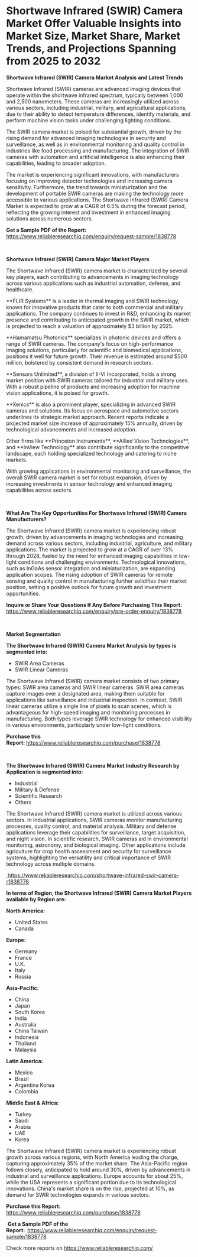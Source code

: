 <p><h1>Shortwave Infrared (SWIR) Camera Market Offer Valuable Insights into Market Size, Market Share, Market Trends, and Projections Spanning from 2025 to 2032</h1></p><p><strong>Shortwave Infrared (SWIR) Camera Market Analysis and Latest Trends</strong></p>
<p><p>Shortwave Infrared (SWIR) cameras are advanced imaging devices that operate within the shortwave infrared spectrum, typically between 1,000 and 2,500 nanometers. These cameras are increasingly utilized across various sectors, including industrial, military, and agricultural applications, due to their ability to detect temperature differences, identify materials, and perform machine vision tasks under challenging lighting conditions. </p><p>The SWIR camera market is poised for substantial growth, driven by the rising demand for advanced imaging technologies in security and surveillance, as well as in environmental monitoring and quality control in industries like food processing and manufacturing. The integration of SWIR cameras with automation and artificial intelligence is also enhancing their capabilities, leading to broader adoption.</p><p>The market is experiencing significant innovations, with manufacturers focusing on improving detector technologies and increasing camera sensitivity. Furthermore, the trend towards miniaturization and the development of portable SWIR cameras are making the technology more accessible to various applications. The Shortwave Infrared (SWIR) Camera Market is expected to grow at a CAGR of 6.5% during the forecast period, reflecting the growing interest and investment in enhanced imaging solutions across numerous sectors.</p></p>
<p><strong>Get a Sample PDF of the Report:&nbsp;</strong> <a href="https://www.reliableresearchiq.com/enquiry/request-sample/1838778?utm_campaign=2458&utm_medium=2&utm_source=Github&utm_content=ia&utm_term=06042025&utm_id=shortwave-infrared-swir-camera">https://www.reliableresearchiq.com/enquiry/request-sample/1838778</a></p>
<p>&nbsp;</p>
<p><strong>Shortwave Infrared (SWIR) Camera Major Market Players</strong></p>
<p><p>The Shortwave Infrared (SWIR) camera market is characterized by several key players, each contributing to advancements in imaging technology across various applications such as industrial automation, defense, and healthcare. </p><p>**FLIR Systems** is a leader in thermal imaging and SWIR technology, known for innovative products that cater to both commercial and military applications. The company continues to invest in R&D, enhancing its market presence and contributing to anticipated growth in the SWIR market, which is projected to reach a valuation of approximately $3 billion by 2025.</p><p>**Hamamatsu Photonics** specializes in photonic devices and offers a range of SWIR cameras. The company's focus on high-performance imaging solutions, particularly for scientific and biomedical applications, positions it well for future growth. Their revenue is estimated around $500 million, bolstered by consistent demand in research sectors.</p><p>**Sensors Unlimited**, a division of II-VI Incorporated, holds a strong market position with SWIR cameras tailored for industrial and military uses. With a robust pipeline of products and increasing adoption for machine vision applications, it is poised for growth.</p><p>**Xenics** is also a prominent player, specializing in advanced SWIR cameras and solutions. Its focus on aerospace and automotive sectors underlines its strategic market approach. Recent reports indicate a projected market size increase of approximately 15% annually, driven by technological advancements and increased adoption.</p><p>Other firms like **Princeton Instruments**, **Allied Vision Technologies**, and **InView Technology** also contribute significantly to the competitive landscape, each holding specialized technology and catering to niche markets. </p><p>With growing applications in environmental monitoring and surveillance, the overall SWIR camera market is set for robust expansion, driven by increasing investments in sensor technology and enhanced imaging capabilities across sectors.</p></p>
<p>&nbsp;</p>
<p><strong>What Are The Key Opportunities For Shortwave Infrared (SWIR) Camera Manufacturers?</strong></p>
<p><p>The Shortwave Infrared (SWIR) camera market is experiencing robust growth, driven by advancements in imaging technologies and increasing demand across various sectors, including industrial, agriculture, and military applications. The market is projected to grow at a CAGR of over 13% through 2028, fueled by the need for enhanced imaging capabilities in low-light conditions and challenging environments. Technological innovations, such as InGaAs sensor integration and miniaturization, are expanding application scopes. The rising adoption of SWIR cameras for remote sensing and quality control in manufacturing further solidifies their market position, setting a positive outlook for future growth and investment opportunities.</p></p>
<p><strong>Inquire or Share Your Questions If Any Before Purchasing This Report:</strong> <a href="https://www.reliableresearchiq.com/enquiry/pre-order-enquiry/1838778?utm_campaign=2458&utm_medium=2&utm_source=Github&utm_content=ia&utm_term=06042025&utm_id=shortwave-infrared-swir-camera">https://www.reliableresearchiq.com/enquiry/pre-order-enquiry/1838778</a></p>
<p>&nbsp;</p>
<p><strong>Market Segmentation</strong></p>
<p><strong>The Shortwave Infrared (SWIR) Camera Market Analysis by types is segmented into:</strong></p>
<p><ul><li>SWIR Area Cameras</li><li>SWIR Linear Cameras</li></ul></p>
<p><p>The Shortwave Infrared (SWIR) camera market consists of two primary types: SWIR area cameras and SWIR linear cameras. SWIR area cameras capture images over a designated area, making them suitable for applications like surveillance and industrial inspection. In contrast, SWIR linear cameras utilize a single line of pixels to scan scenes, which is advantageous for high-speed imaging and monitoring processes in manufacturing. Both types leverage SWIR technology for enhanced visibility in various environments, particularly under low-light conditions.</p></p>
<p><strong>Purchase this Report:&nbsp;</strong><a href="https://www.reliableresearchiq.com/purchase/1838778?utm_campaign=2458&utm_medium=2&utm_source=Github&utm_content=ia&utm_term=06042025&utm_id=shortwave-infrared-swir-camera">https://www.reliableresearchiq.com/purchase/1838778</a></p>
<p>&nbsp;</p>
<p><strong>The Shortwave Infrared (SWIR) Camera Market Industry Research by Application is segmented into:</strong></p>
<p><ul><li>Industrial</li><li>Military & Defense</li><li>Scientific Research</li><li>Others</li></ul></p>
<p><p>The Shortwave Infrared (SWIR) camera market is utilized across various sectors. In industrial applications, SWIR cameras monitor manufacturing processes, quality control, and material analysis. Military and defense applications leverage their capabilities for surveillance, target acquisition, and night vision. In scientific research, SWIR cameras aid in environmental monitoring, astronomy, and biological imaging. Other applications include agriculture for crop health assessment and security for surveillance systems, highlighting the versatility and critical importance of SWIR technology across multiple domains.</p></p>
<p><a href="https://www.reliableresearchiq.com/shortwave-infrared-swir-camera-r1838778?utm_campaign=2458&utm_medium=2&utm_source=Github&utm_content=ia&utm_term=06042025&utm_id=shortwave-infrared-swir-camera">&nbsp;https://www.reliableresearchiq.com/shortwave-infrared-swir-camera-r1838778</a></p>
<p><strong>In terms of Region, the Shortwave Infrared (SWIR) Camera Market Players available by Region are:</strong></p>
<p>
    <p> <strong> North America: </strong>
        <ul>
            <li>United States</li>
            <li>Canada</li>
        </ul>
        </p> 
    <p> <strong> Europe: </strong>
        <ul>
            <li>Germany</li>
            <li>France</li>
            <li>U.K.</li>
            <li>Italy</li>
            <li>Russia</li>
        </ul>
        </p> 
    <p> <strong> Asia-Pacific: </strong>
        <ul>
            <li>China</li>
            <li>Japan</li>
            <li>South Korea</li>
            <li>India</li>
            <li>Australia</li>
            <li>China Taiwan</li>
            <li>Indonesia</li>
            <li>Thailand</li>
            <li>Malaysia</li>
        </ul>
        </p> 
    <p> <strong> Latin America: </strong>
        <ul>
            <li>Mexico</li>
            <li>Brazil</li>
            <li>Argentina Korea</li>
            <li>Colombia</li>
        </ul>
        </p> 
    <p> <strong> Middle East & Africa: </strong>
        <ul>
            <li>Turkey</li>
            <li>Saudi</li>
            <li>Arabia</li>
            <li>UAE</li>
            <li>Korea</li>
        </ul>
    </p>
    </p>
<p><p>The Shortwave Infrared (SWIR) camera market is experiencing robust growth across various regions, with North America leading the charge, capturing approximately 35% of the market share. The Asia-Pacific region follows closely, anticipated to hold around 30%, driven by advancements in industrial and surveillance applications. Europe accounts for about 25%, while the USA represents a significant portion due to its technological innovations. China's market share is on the rise, projected at 10%, as demand for SWIR technologies expands in various sectors.</p></p>
<p><strong>Purchase this Report: </strong><a href="https://www.reliableresearchiq.com/purchase/1838778?utm_campaign=2458&utm_medium=2&utm_source=Github&utm_content=ia&utm_term=06042025&utm_id=shortwave-infrared-swir-camera">https://www.reliableresearchiq.com/purchase/1838778</a></p>
<p>&nbsp;<strong>Get a Sample PDF of the Report:&nbsp;&nbsp;</strong><a href="https://www.reliableresearchiq.com/enquiry/request-sample/1838778?utm_campaign=2458&utm_medium=2&utm_source=Github&utm_content=ia&utm_term=06042025&utm_id=shortwave-infrared-swir-camera">https://www.reliableresearchiq.com/enquiry/request-sample/1838778</a></p>
<p><strong></strong></p>
<p>Check more reports on <a href="https://www.reliableresearchiq.com/?utm_campaign=2458&utm_medium=2&utm_source=Github&utm_content=ia&utm_term=06042025&utm_id=shortwave-infrared-swir-camera">https://www.reliableresearchiq.com/</a></p>